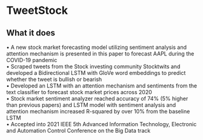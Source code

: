 # TweetStock
## What it does
• A new stock market forecasting model utilizing sentiment analysis and attention mechanism is presented in this paper to forecast AAPL during the COVID-19 pandemic <br>
• Scraped tweets from the Stock investing community Stocktwits and developed a Bidirectional LSTM with GloVe word embeddings to predict whether the tweet is bullish or bearish <br>
• Developed an LSTM with an attention mechanism and sentiments from the text classifier to forecast stock market prices across 2020 <br>
• Stock market sentiment analyzer reached accuracy of 74% (5% higher than previous papers) and LSTM model with sentiment analysis and attention mechanism increased R-squared by over 10% from the baseline LSTM <br>
• Accepted into 2021 IEEE 5th Advanced Information Technology, Electronic and Automation Control Conference on the Big Data track


